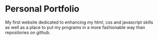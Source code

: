 # Personal Portfolio
My first website dedicated to enhancing my html, css and javascript skills 
as well as a place to put my programs in a more fashionable way than repositories 
on github.